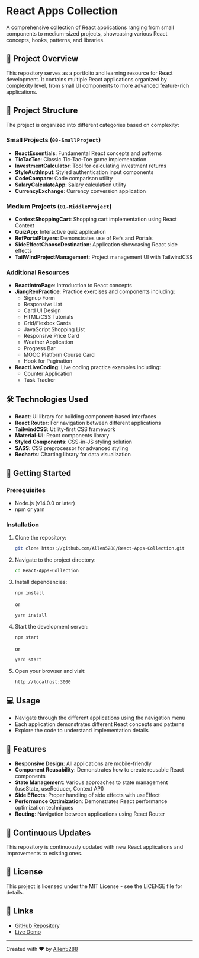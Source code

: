 # React Apps Collection

A comprehensive collection of React applications ranging from small
components to medium-sized projects, showcasing various React concepts, hooks, patterns, and libraries.

## 🚀 Project Overview

This repository serves as a portfolio and learning resource for React development.
It contains multiple React applications organized by complexity level, from small UI components to more advanced feature-rich applications.

## 📂 Project Structure

The project is organized into different categories based on complexity:

### Small Projects (`00-SmallProject`)

- **ReactEssentials**: Fundamental React concepts and patterns
- **TicTacToe**: Classic Tic-Tac-Toe game implementation
- **InvestmentCalculator**: Tool for calculating investment returns
- **StyleAuthInput**: Styled authentication input components
- **CodeCompare**: Code comparison utility
- **SalaryCalculateApp**: Salary calculation utility
- **CurrencyExchange**: Currency conversion application

### Medium Projects (`01-MiddleProject`)

- **ContextShoppingCart**: Shopping cart implementation using React Context
- **QuizApp**: Interactive quiz application
- **RefPortalPlayers**: Demonstrates use of Refs and Portals
- **SideEffectChooseDestination**: Application showcasing React side effects
- **TailWindProjectManagement**: Project management UI with TailwindCSS

### Additional Resources

- **ReactIntroPage**: Introduction to React concepts
- **JiangRenPractice**: Practice exercises and components including:
  - Signup Form
  - Responsive List
  - Card UI Design
  - HTML/CSS Tutorials
  - Grid/Flexbox Cards
  - JavaScript Shopping List
  - Responsive Price Card
  - Weather Application
  - Progress Bar
  - MOOC Platform Course Card
  - Hook for Pagination
- **ReactLiveCoding**: Live coding practice examples including:
  - Counter Application
  - Task Tracker

## 🛠️ Technologies Used

- **React**: UI library for building component-based interfaces
- **React Router**: For navigation between different applications
- **TailwindCSS**: Utility-first CSS framework
- **Material-UI**: React components library
- **Styled Components**: CSS-in-JS styling solution
- **SASS**: CSS preprocessor for advanced styling
- **Recharts**: Charting library for data visualization

## 🚀 Getting Started

### Prerequisites

- Node.js (v14.0.0 or later)
- npm or yarn

### Installation

1. Clone the repository:

   ```bash
   git clone https://github.com/Allen5288/React-Apps-Collection.git
   ```

2. Navigate to the project directory:

   ```bash
   cd React-Apps-Collection
   ```

3. Install dependencies:

   ```bash
   npm install
   ```

   or

   ```bash
   yarn install
   ```

4. Start the development server:

   ```bash
   npm start
   ```

   or

   ```bash
   yarn start
   ```

5. Open your browser and visit:

   ```text
   http://localhost:3000
   ```

## 💻 Usage

- Navigate through the different applications using the navigation menu
- Each application demonstrates different React concepts and patterns
- Explore the code to understand implementation details

## 🌟 Features

- **Responsive Design**: All applications are mobile-friendly
- **Component Reusability**: Demonstrates how to create reusable React components
- **State Management**: Various approaches to state management (useState, useReducer, Context API)
- **Side Effects**: Proper handling of side effects with useEffect
- **Performance Optimization**: Demonstrates React performance optimization techniques
- **Routing**: Navigation between applications using React Router

## 🔄 Continuous Updates

This repository is continuously updated with new React applications and improvements to existing ones.

## 📝 License

This project is licensed under the MIT License - see the LICENSE file for details.

## 🔗 Links

- [GitHub Repository](https://github.com/Allen5288/React-Apps-Collection)
- [Live Demo](https://Allen5288.github.io/React-Apps-Collection)

---

Created with ❤️ by [Allen5288](https://github.com/Allen5288)
